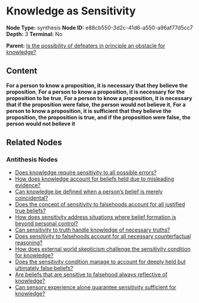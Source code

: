 # Knowledge as Sensitivity

**Node Type:** synthesis
**Node ID:** e88cb550-3d2c-41d6-a550-a96af77d5cc7
**Depth:** 3
**Terminal:** No

**Parent:** [Is the possibility of defeaters in principle an obstacle for knowledge?](is-the-possibility-of-defeaters-in-principle-an-obstacle-for-knowledge-antithesis-05f8795d-efda-4abb-9a1c-32db2bf70c5b.md)

## Content

**For a person to know a proposition, it is necessary that they believe the proposition**, **For a person to know a proposition, it is necessary for the proposition to be true**, **For a person to know a proposition, it is necessary that if the proposition were false, the person would not believe it**, **For a person to know a proposition, it is sufficient that they believe the proposition, the proposition is true, and if the proposition were false, the person would not believe it**

## Related Nodes

### Antithesis Nodes

- [Does knowledge require sensitivity to all possible errors?](does-knowledge-require-sensitivity-to-all-possible-errors-antithesis-90816461-f373-4968-935b-24a8a6cfd19a.md)
- [How does knowledge account for beliefs held due to misleading evidence?](how-does-knowledge-account-for-beliefs-held-due-to-misleading-evidence-antithesis-fac9a39d-c063-4a65-a3e1-d790136bf8e0.md)
- [Can knowledge be defined when a person’s belief is merely coincidental?](can-knowledge-be-defined-when-a-persons-belief-is-merely-coincidental-antithesis-f01228f2-4cfa-4a38-b00c-a80d0bbdf1c4.md)
- [Does the concept of sensitivity to falsehoods account for all justified true beliefs?](does-the-concept-of-sensitivity-to-falsehoods-account-for-all-justified-true-beliefs-antithesis-87ea018f-9c42-40eb-b807-b8741747c1c5.md)
- [How does sensitivity address situations where belief formation is beyond personal control?](how-does-sensitivity-address-situations-where-belief-formation-is-beyond-personal-control-antithesis-639d17f0-5102-4901-82b3-43f69bcf78bb.md)
- [Can sensitivity to truth handle knowledge of necessary truths?](can-sensitivity-to-truth-handle-knowledge-of-necessary-truths-antithesis-90cbf758-8ded-4a50-9f40-848741cd6a1b.md)
- [Does sensitivity to falsehoods account for all necessary counterfactual reasoning?](does-sensitivity-to-falsehoods-account-for-all-necessary-counterfactual-reasoning-antithesis-41ee481f-cf90-4d25-940a-9b0e33f13415.md)
- [How does external world skepticism challenge the sensitivity condition for knowledge?](how-does-external-world-skepticism-challenge-the-sensitivity-condition-for-knowledge-antithesis-df77650d-5d15-4e5c-ab29-f98bfb897833.md)
- [Does the sensitivity condition manage to account for deeply held but ultimately false beliefs?](does-the-sensitivity-condition-manage-to-account-for-deeply-held-but-ultimately-false-beliefs-antithesis-2a23ea8a-d864-46d4-89f9-b4e180a28f24.md)
- [Are beliefs that are sensitive to falsehood always reflective of knowledge?](are-beliefs-that-are-sensitive-to-falsehood-always-reflective-of-knowledge-antithesis-5416633b-2e31-4587-b3cf-323168e0547e.md)
- [Can sensory experience alone guarantee sensitivity sufficient for knowledge?](can-sensory-experience-alone-guarantee-sensitivity-sufficient-for-knowledge-antithesis-74f8cde4-d9a3-4abb-be71-6f43a6009659.md)
